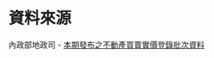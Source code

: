 # 資料來源

內政部地政司 - [本期發布之不動產買賣實價登錄批次資料](https://data.moi.gov.tw/MoiOD/Data/DataDetail.aspx?oid=B0932B74-D86E-4128-90DA-A207C29F8436)
